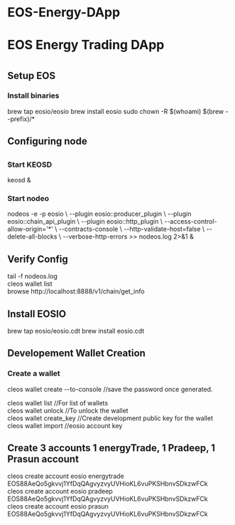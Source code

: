 # EOS-Energy-DApp
<h1>EOS Energy Trading DApp <h1>

<h2>Setup EOS</h2>
<h3>Install binaries</h3>
brew tap eosio/eosio
brew install eosio
sudo chown -R $(whoami) $(brew --prefix)/*

<h2>Configuring node<h2>
  <h3>Start KEOSD</h3>
    keosd &
  <h3>Start nodeo</h3>
    nodeos -e -p eosio \
    --plugin eosio::producer_plugin \
    --plugin eosio::chain_api_plugin \
    --plugin eosio::http_plugin \
    --access-control-allow-origin='*' \
    --contracts-console \
    --http-validate-host=false \
    --delete-all-blocks \
    --verbose-http-errors >> nodeos.log 2>&1 &
  
<h2>Verify Config</h2>
  tail -f nodeos.log<br/>
  cleos wallet list<br/>
  browse http://localhost:8888/v1/chain/get_info<br/>
  
 <h2>Install EOSIO</h2>
  brew tap eosio/eosio.cdt
  brew install eosio.cdt 
  
 <h2>Developement Wallet Creation</h2>
   <h3>Create a wallet</h3>
   cleos wallet create --to-console //save the password once generated.
   
   cleos wallet list //For list of wallets<br/>
   cleos wallet unlock //To unlock the wallet<br/>
   cleos wallet create_key //Create development public key for the wallet<br/>
   cleos wallet import //eosio account key<br/>
  
 <h2>Create 3 accounts 1 energyTrade, 1 Pradeep, 1 Prasun account</h2>
    cleos create account eosio energytrade EOS88AeQo5gkvvj1YfDqQAgvyzvyUVHioKL6vuPKSHbnvSDkzwFCk<br/>
    cleos create account eosio pradeep EOS88AeQo5gkvvj1YfDqQAgvyzvyUVHioKL6vuPKSHbnvSDkzwFCk<br/>
    cleos create account eosio prasun EOS88AeQo5gkvvj1YfDqQAgvyzvyUVHioKL6vuPKSHbnvSDkzwFCk<br/>
   
 
